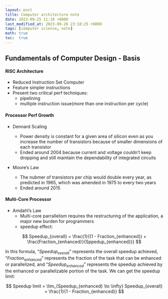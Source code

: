 ```yaml
---
layout: post
title: Computer architecture note
date: 2023-09-25 11:10 +0800
last_modified_at: 2023-09-26 23:18:25 +0800
tags: [computer science, note]
math: true
toc:  true
---
```



## Fundamentals of Computer Design - Basis

#### RISC Architecture
- Reduced Instruction Set Computer
- Feature simpler instructions
- Present two critical perf techniques: 
    - pipelining
    - multiple instruction issue(more than one instruction per cycle)

#### Processor Perf Growth
- Dennard Scaling
  - Power density is constant for a given area of silicon even as you increase the number of transistors because of smaller dimensions of each transistor
  - Ended around 2004 because current and voltage couldn’t keep dropping and still maintain the dependability of integrated circuits
 
- Moore’s Law
  - The nubmer of transistors per chip would double every year, as predicted in 1965, which was amended in 1975 to every two years
  - Ended around 2015


#### Multi-Core Processor 
- Amdahl’s Law
  - Multi-core parrallelism requires the restructuring of the application, a major new burden for programmers
  - speedup effect:

$$  
Speedup_{overall} = \frac{1}{(1 - Fraction_{enhanced}) + \frac{Fraction_{enhanced}}{Sppedup_{enhanced}}} 
$$ 

In this formula, “$Speedup_{overall}$” represents the overall speedup achieved, “$Fraction_{enhanced}$” represents the fraction of the task that can be enhanced or parallelized, and “$Speedup_{enhanced}$” represents the speedup achieved by the enhanced or parallelizable portion of the task. We can get the speedup limit:

$$
Speedup limit = \lim_{Speedup_{enhanced} \to \infty} Speedup_{overall} = \frac{1}{1 - Fraction_{enhanced}}
$$
